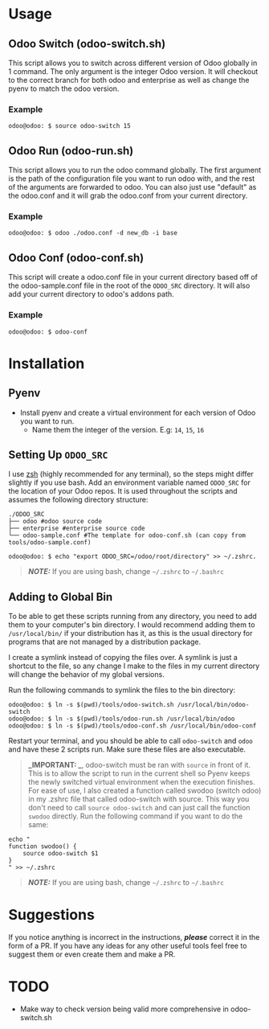# Usage

## Odoo Switch (odoo-switch.sh)
This script allows you to switch across different version of Odoo globally in 1 command. The only argument is the integer Odoo version. It will checkout to the correct branch for both odoo and enterprise as well as change the pyenv to match the odoo version. 
### Example
```console
odoo@odoo: $ source odoo-switch 15
```

## Odoo Run (odoo-run.sh)
This script allows you to run the odoo command globally. The first argument is the path of the configuration file you want to run odoo with, and the rest of the arguments are forwarded to odoo. You can also just use "default" as the odoo.conf and it will grab the odoo.conf from your current directory. 
### Example
```console
odoo@odoo: $ odoo ./odoo.conf -d new_db -i base
```


## Odoo Conf (odoo-conf.sh)
This script will create a odoo.conf file in your current directory based off of the odoo-sample.conf file in the root of the `ODOO_SRC` directory. It will also add your current directory to odoo's addons path. 
### Example
```console
odoo@odoo: $ odoo-conf
```

 # Installation

## Pyenv
 - Install pyenv and create a virtual environment for each version of Odoo you want to run. 
   - Name them the integer of the version. E.g: `14`, `15`, `16`

## Setting Up `ODOO_SRC`
I use [zsh](https://ohmyz.sh/) (highly recommended for any terminal), so the steps might differ slightly if you use bash. Add an environment variable named `ODOO_SRC` for the location of your Odoo repos. It is used throughout the scripts and assumes the following directory structure:

    ./ODOO_SRC
    ├── odoo #odoo source code
    ├── enterprise #enterprise source code
    └── odoo-sample.conf #The template for odoo-conf.sh (can copy from tools/odoo-sample.conf)

```console
odoo@odoo: $ echo "export ODOO_SRC=/odoo/root/directory" >> ~/.zshrc.
```
> **_NOTE:_** If you are using bash, change `~/.zshrc` to `~/.bashrc`


## Adding to Global Bin
To be able to get these scripts running from any directory, you need to add them to your computer's bin directory. I would recommend adding them to `/usr/local/bin/` if your distribution has it, as this is the usual directory for programs that are not managed by a distribution package.

I create a symlink instead of copying the files over. A symlink is just a shortcut to the file, so any change I make to the files in my current directory will change the behavior of my global versions.

Run the following commands to symlink the files to the bin directory:
```console
odoo@odoo: $ ln -s $(pwd)/tools/odoo-switch.sh /usr/local/bin/odoo-switch
odoo@odoo: $ ln -s $(pwd)/tools/odoo-run.sh /usr/local/bin/odoo
odoo@odoo: $ ln -s $(pwd)/tools/odoo-conf.sh /usr/local/bin/odoo-conf
```

Restart your terminal, and you should be able to call `odoo-switch` and `odoo` and have these 2 scripts run. Make sure these files are also executable.

> **_IMPORTANT: _**, odoo-switch must be ran with `source` in front of it. This is to allow the script to run in the current shell so Pyenv keeps the newly switched virtual environment when the execution finishes. For ease of use, I also created a function called swodoo (switch odoo) in my .zshrc file that called odoo-switch with source. This way you don't need to call `source odoo-switch` and can just call the function `swodoo` directly. Run the following command if you want to do the same:
```console
echo "
function swodoo() {
    source odoo-switch $1
}
" >> ~/.zshrc
```
> **_NOTE:_** If you are using bash, change `~/.zshrc` to `~/.bashrc`


# Suggestions
If you notice anything is incorrect in the instructions, ***please*** correct it in the form of a PR. If you have any ideas for any other useful tools feel free to suggest them or even create them and make a PR. 


# TODO
- Make way to check version being valid more comprehensive in odoo-switch.sh
